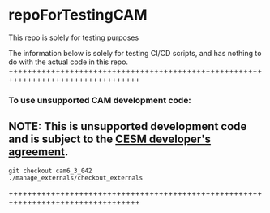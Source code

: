 # repoForTestingCAM

This repo is solely for testing purposes

The information below is solely for testing CI/CD scripts, and has nothing to do with the actual code in this repo.
++++++++++++++++++++++++++++++++++++++++++++++++++++++++++++++++++++++++++++++++++


### To use unsupported CAM **development** code:

## NOTE: This is **unsupported** development code and is subject to the [CESM developer's agreement](http://www.cgd.ucar.edu/cseg/development-code.html).
<!-- First line of CAM-dev tag code -->
```
git checkout cam6_3_042
./manage_externals/checkout_externals
```
<!-- Last line of CAM-dev tag code -->
++++++++++++++++++++++++++++++++++++++++++++++++++++++++++++++++++++++++++++++++++
